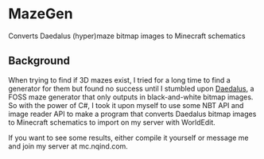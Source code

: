 # MazeGen
Converts Daedalus (hyper)maze bitmap images to Minecraft schematics

## Background
When trying to find if 3D mazes exist, I tried for a long time to find a generator for them but found no success until I stumbled upon [Daedalus](https://www.astrolog.org/labyrnth/daedalus.htm), a FOSS maze generator that only outputs in black-and-white bitmap images. So with the power of C#, I took it upon myself to use some NBT API and image reader API to make a program that converts Daedalus bitmap images to Minecraft schematics to import on my server with WorldEdit.

If you want to see some results, either compile it yourself or message me and join my server at mc.nqind.com.
